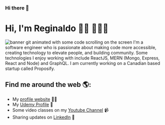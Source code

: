 ### Hi there 👋

<!--
**xumes/xumes** is a ✨ _special_ ✨ repository because its `README.md` (this file) appears on your GitHub profile.

Here are some ideas to get you started:

- 🔭 I’m currently working on ...
- 🌱 I’m currently learning ...
- 👯 I’m looking to collaborate on ...
- 🤔 I’m looking for help with ...
- 💬 Ask me about ...
- 📫 How to reach me: ...
- 😄 Pronouns: ...
- ⚡ Fun fact: ...
-->

# Hi, I'm Reginaldo 👋🏾 👩🏾‍💻

<img src="https://media.giphy.com/media/xT9IgzoKnwFNmISR8I/giphy.gif" alt="banner git animated with some code scrolling on the screen">
I'm a software engineer who is passionate about making code more accessible, creating technology to elevate people, and building community. Some technologies I enjoy working with include ReactJS, MERN (Mongo, Express, React and Node) and GraphQL. I am currently working on a Canadian based startup called Proposify.


## Find me around the web 🌎:
- My <a href="https://www.reginaldosantos.com.br">profile website</a>  ✍🏾
- My <a href="https://www.udemy.com/user/reginaldo-marcelo-dos-santos-2/"> Udemy Profile</a> 🏓
- Some video classes on my <a href="https://www.youtube.com/channel/UCqI7CYMy3nO8RrIqB64v2hQ//">Youtube Channel</a> 📹
- Sharing updates on <a href="https://www.linkedin.com/in/reginaldosantos/">LinkedIn</a> 💼
